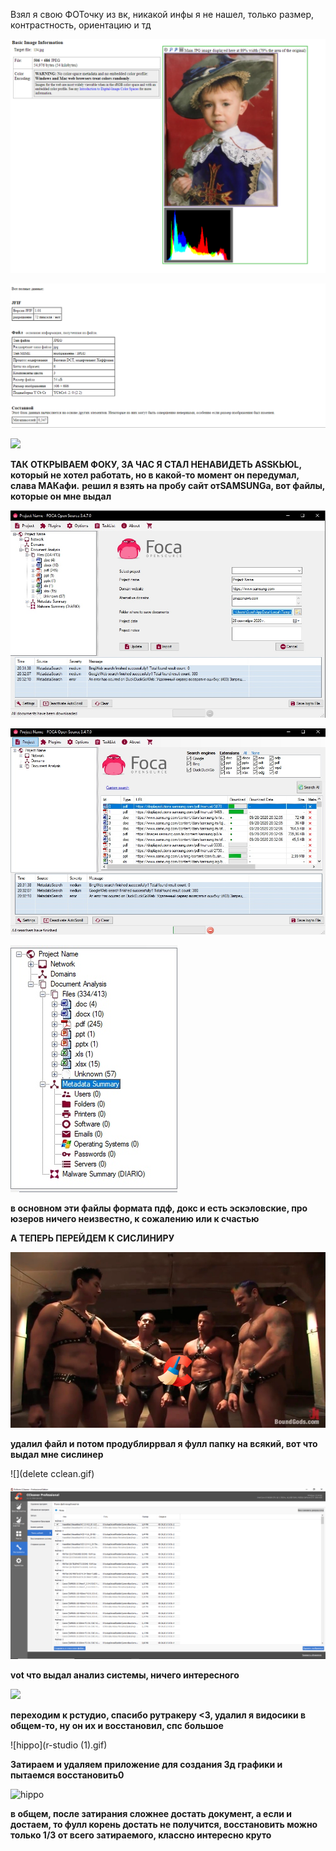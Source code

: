 Взял я свою ФОТочку из вк, никакой инфы я не нашел, только размер, контрастность, ориентацию и тд 

![](https://raw.githubusercontent.com/kop4anskiy/prac3/master/1.png)

![](https://raw.githubusercontent.com/kop4anskiy/prac3/master/2.png)

![](https://raw.githubusercontent.com/kop4anskiy/prac3/master/3ng)

**ТАК ОТКРЫВАЕМ ФОКУ, ЗА ЧАС Я СТАЛ НЕНАВИДЕТЬ ASSКЬЮL, который не хотел работать, но в какой-то момент он передумал, слава МАКафи.**
**решил я взять на пробу сайт отSAMSUNGа, вот файлы, которые он мне выдал**

![](https://raw.githubusercontent.com/kop4anskiy/prac3/master/5.jpg)

![](https://raw.githubusercontent.com/kop4anskiy/prac3/master/4.jpg)

![](https://raw.githubusercontent.com/kop4anskiy/prac3/master/6.jpg)

**в основном эти файлы формата пдф, докс и есть эскэловские, про юзеров ничего неизвестно, к сожалению или к счастью**

**А ТЕПЕРЬ ПЕРЕЙДЕМ К СИСЛИНИРУ**

![](https://raw.githubusercontent.com/kop4anskiy/prac3/master/Screenshot_1.png)

**удалил файл и потом продублиррвал я фулл папку на всякий, вот что выдал мне сислинер**

![](delete cclean.gif)

![](https://raw.githubusercontent.com/kop4anskiy/prac3/master/7.png)

**vot что выдал анализ системы, ничего интересного**

![](https://raw.githubusercontent.com/kop4anskiy/prac3/master/8.png)

**переходим к рстудио, спасибо рутракеру <3, удалил я видосики в общем-то, ну он их и восстановил, спс большое**

![hippo](r-studio (1).gif)

**Затираем и удаляем приложение для создания 3д графики и пытаемся восстановить0**

![hippo](https://media.giphy.com/media/lisxqhpSoESePAXTId/giphy.gif)

**в общем, после затирания сложнее достать документ, а если и достаем, то фулл корень достать не получится, восстановить можно только 1/3 от всего затираемого, классно интересно круто**












